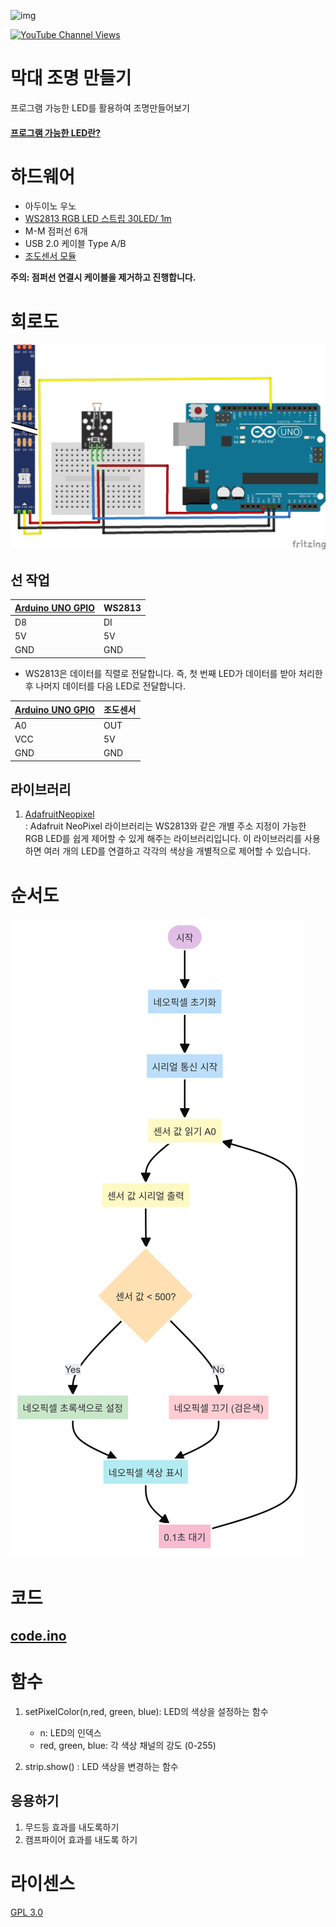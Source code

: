![img](https://cdn-shop.adafruit.com/970x728/1138-00.jpg)

[![YouTube Channel Views](https://img.shields.io/youtube/channel/views/UCz5BOU9J9pB_O0B8-rDjCWQ?label=YouTube&style=social)](https://www.youtube.com/watch?v=tQJWNoRK7sc)

# 막대 조명 만들기

프로그램 가능한 LED를 활용하여 조명만들어보기

#### [프로그램 가능한 LED란?](/doc/aboutNeoPixel.md)

# 하드웨어 

- 아두이노 우노  
- [WS2813 RGB LED 스트립 30LED/ 1m](https://vctec.co.kr/product/detail.html?product_no=13996)
- M-M 점퍼선 6개 
- USB 2.0 케이블 Type A/B
- [조도센서 모듈](https://www.devicemart.co.kr/goods/view?no=1287124) 


**주의: 점퍼선 연결시 케이블을 제거하고 진행합니다.**

# 회로도
![schematic](/img/schematic_v1.png)

## 선 작업 

| [Arduino UNO GPIO](https://docs.arduino.cc/resources/pinouts/A000066-full-pinout.pdf) | WS2813  |
|-----------|------|
|   D8     | DI  |
|   5V      | 5V  |
|   GND     | GND  |

* WS2813은 데이터를 직렬로 전달합니다. 즉, 첫 번째 LED가 데이터를 받아 처리한 후 나머지 데이터를 다음 LED로 전달합니다.

| [Arduino UNO GPIO](https://docs.arduino.cc/resources/pinouts/A000066-full-pinout.pdf) | 조도센서  |
|-----------|------|
|   A0     | OUT  |
|   VCC    | 5V   |
|   GND    | GND  |

## 라이브러리  
1. [AdafruitNeopixel](https://github.com/adafruit/Adafruit_NeoPixel)  
: Adafruit NeoPixel 라이브러리는 WS2813와 같은 개별 주소 지정이 가능한 RGB LED를 쉽게 제어할 수 있게 해주는 라이브러리입니다. 이 라이브러리를 사용하면 여러 개의 LED를 연결하고 각각의 색상을 개별적으로 제어할 수 있습니다.

# 순서도 
![flowchart](/img/Neopixel-2024-07-09-055827.png)

# 코드 
## [code.ino](/src/code/code.ino)

# 함수 
1. setPixelColor(n,red, green, blue): LED의 색상을 설정하는 함수
   - n: LED의 인덱스 
   - red, green, blue: 각 색상 채널의 강도 (0-255)

2. strip.show() : LED 색상을 변경하는 함수 




## 응용하기
1. 무드등 효과를 내도록하기
2. 캠프파이어 효과를 내도록 하기




# 라이센스 
[GPL 3.0](https://olis.or.kr/license/Detailselect.do?lId=1072&mapCode=010072)
